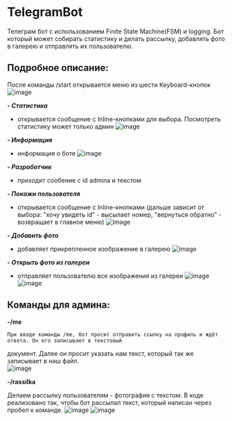 # TelegramBot

Телеграм бот с использованием Finite State Machine(FSM) и logging. Бот который может собирать статистику и делать рассылку, добавлять фото в галерею и отправлять их пользователю.

## Подробное описание:
После команды /start открывается меню из шести Keyboard-кнопок ![image](https://github.com/Nastassia2334/TelegramBot/assets/122525312/91390637-60da-426a-8148-975e06e50938)

***- Статистика***
  - открывается сообщение с Inline-кнопками для выбора. Посмотреть статистику может только админ
    ![image](https://github.com/Nastassia2334/TelegramBot/assets/122525312/8ab92cc5-0ae0-48fd-840d-1baaf2d760d9)

***- Информация***
  - информация о боте
    ![image](https://github.com/Nastassia2334/TelegramBot/assets/122525312/a7f158c2-5faf-4a34-826f-1ed6513f5b2a)

***- Разработчик***
  - приходит сообение с id admina и текстом
   
***- Покажи пользователя***
  - открывается сообщение с Inline-кнопками (дальше зависит от выбора: "хочу увидеть id" - высылает номер, "вернуться обратно" - возвращает в главное меню)
    ![image](https://github.com/Nastassia2334/TelegramBot/assets/122525312/b2f6ec3c-7a7c-4537-9a73-3cab8e4577f3)
    
***- Добавить фото***
  - добавляет прикрепленное изображение в галерею
    ![image](https://github.com/Nastassia2334/TelegramBot/assets/122525312/bcc55c43-f782-46f4-91f9-5555d1810d5f)

    
***- Открыть фото из галереи***
  - отправляет пользователю все изображения из галереи
    ![image](https://github.com/Nastassia2334/TelegramBot/assets/122525312/e4f5952c-657e-4f35-af65-a95ad3657721)
    ![image](https://github.com/Nastassia2334/TelegramBot/assets/122525312/9e441b91-9b8e-4d3a-8f5d-03f215d7f44a)


 
    
## Команды для админа:

**-/me**

    При вводе команды /me, бот просит отправить ссылку на профиль и ждёт ответа. Он его записывает в текстовый 
  документ. Далее он просит указать нам текст, который так же записывает в наш файл.  
  ![image](https://github.com/Nastassia2334/TelegramBot/assets/122525312/5a391708-8e75-4edf-b247-a88b275537fc)

**-/rassilka**

  Делаем рассылку пользователям - фотография с текстом. В коде реализовано так, чтобы бот рассылал текст, который написан через пробел к   команде. 
  ![image](https://github.com/Nastassia2334/TelegramBot/assets/122525312/a984366c-e771-48ac-bbf1-b85c5ec24d6a)
  ![image](https://github.com/Nastassia2334/TelegramBot/assets/122525312/1d4a77e8-3492-4a47-a5d8-4cde7ffbd44e)

